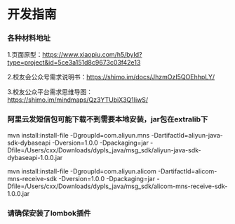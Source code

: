# 开发指南
### 各种材料地址
1.页面原型：https://www.xiaopiu.com/h5/byId?type=project&id=5ce3a151d8c9673c03f42e13

2.校友会公众号需求说明书：https://shimo.im/docs/JhzmOzI5QOEhhpLY/ 

3.校友公众平台需求思维导图：https://shimo.im/mindmaps/Qz3YTUbiX3Q1IiwS/ 

### 阿里云发短信包可能下载不到需要本地安装，jar包在extralib下
mvn install:install-file -DgroupId=com.aliyun.mns -DartifactId=aliyun-java-sdk-dybaseapi -Dversion=1.0.0 -Dpackaging=jar -Dfile=/Users/cxx/Downloads/dypls_java/msg_sdk/aliyun-java-sdk-dybaseapi-1.0.0.jar

mvn install:install-file -DgroupId=com.aliyun.alicom -DartifactId=alicom-mns-receive-sdk -Dversion=1.0.0 -Dpackaging=jar -Dfile=/Users/cxx/Downloads/dypls_java/msg_sdk/alicom-mns-receive-sdk-1.0.0.jar

### 请确保安装了lombok插件
